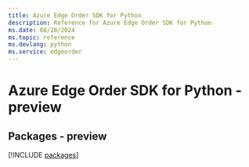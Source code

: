```yaml
---
title: Azure Edge Order SDK for Python
description: Reference for Azure Edge Order SDK for Python
ms.date: 08/28/2024
ms.topic: reference
ms.devlang: python
ms.service: edgeorder
---
```

# Azure Edge Order SDK for Python - preview
## Packages - preview
[!INCLUDE [packages](edge-order-index.md)]